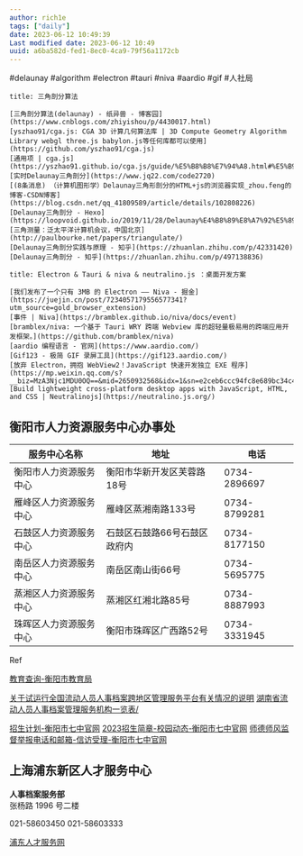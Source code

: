 ```yaml
---
author: rich1e
tags: ["daily"]
date: 2023-06-12 10:49:39
Last modified date: 2023-06-12 10:49
uuid: a6ba582d-fed1-8ec0-4ca9-79f56a1172cb
---
```


#delaunay #algorithm #electron #tauri #niva #aardio #gif #人社局 

```ad-note
title: 三角剖分算法

[三角剖分算法(delaunay) - 纸异兽 - 博客园](https://www.cnblogs.com/zhiyishou/p/4430017.html)
[yszhao91/cga.js: CGA 3D 计算几何算法库 | 3D Compute Geometry Algorithm Library webgl three.js babylon.js等任何库都可以使用](https://github.com/yszhao91/cga.js)
[通用项 | cga.js](https://yszhao91.github.io/cga.js/guide/%E5%B8%B8%E7%94%A8.html#%E5%B9%B3%E9%9D%A2%E7%82%B9%E9%9B%86%E7%9A%84%E6%B3%95%E7%BA%BF%E8%AF%86%E5%88%AB)
[实时Delaunay三角剖分](https://www.jq22.com/code2720)
[(8条消息) （计算机图形学）Delaunay三角形剖分的HTML+js的浏览器实现_zhou.feng的博客-CSDN博客](https://blog.csdn.net/qq_41809589/article/details/102808226)
[Delaunay三角剖分 - Hexo](https://loopvoid.github.io/2019/11/28/Delaunay%E4%B8%89%E8%A7%92%E5%89%96%E5%88%86/)
[三角测量：泛太平洋计算机会议，中国北京](http://paulbourke.net/papers/triangulate/)
[Delaunay三角剖分实践与原理 - 知乎](https://zhuanlan.zhihu.com/p/42331420)
[Delaunay三角剖分 - 知乎](https://zhuanlan.zhihu.com/p/497138836)

```

```ad-note
title: Electron & Tauri & niva & neutralino.js ：桌面开发方案

[我们发布了一个只有 3MB 的 Electron —— Niva - 掘金](https://juejin.cn/post/7234057179556577341?utm_source=gold_browser_extension)
[事件 | Niva](https://bramblex.github.io/niva/docs/event)
[bramblex/niva: 一个基于 Tauri WRY 跨端 Webview 库的超轻量极易用的跨端应用开发框架。](https://github.com/bramblex/niva)
[aardio 编程语言 - 官网](https://www.aardio.com/)
[Gif123 - 极简 GIF 录屏工具](https://gif123.aardio.com/)
[放弃 Electron，拥抱 WebView2！JavaScript 快速开发独立 EXE 程序](https://mp.weixin.qq.com/s?__biz=MzA3Njc1MDU0OQ==&mid=2650932568&idx=1&sn=e2ceb6ccc94fc8e689bc34c470feccc7&chksm=84aa2ee2b3dda7f4d982ebff32517abfac115c12b42eb5d3a7556b760d1347dcbd022b662c2a&scene=178&cur_album_id=2209804829378543621#rd)
[Build lightweight cross-platform desktop apps with JavaScript, HTML, and CSS | Neutralinojs](https://neutralino.js.org/)

```

## 衡阳市人力资源服务中心办事处

| 服务中心名称           | 地址                         | 电话         |
| ---------------------- | ---------------------------- | ------------ |
| 衡阳市人力资源服务中心 | 衡阳市华新开发区芙蓉路18号   | 0734-2896697 |
| 雁峰区人力资源服务中心 | 雁峰区蒸湘南路133号          | 0734-8799281 |
| 石鼓区人力资源服务中心 | 石鼓区石鼓路66号石鼓区政府内 | 0734-8177150 |
| 南岳区人力资源服务中心 | 南岳区南山街66号             | 0734-5695775 |
| 蒸湘区人力资源服务中心 | 蒸湘区红湘北路85号           | 0734-8887993 |
| 珠晖区人力资源服务中心 | 衡阳市珠晖区广西路52号       | 0734-3331945 | 

Ref

[教育查询-衡阳市教育局](https://www.hengyang.gov.cn/edu/jycx/index.html)

[关于试运行全国流动人员人事档案跨地区管理服务平台有关情况的说明](https://www.12333.gov.cn/portal/dagl/daglsm?pfaId=202112301400000038)
[湖南省流动人员人事档案管理服务机构一览表/](https://chrm.mohrss.gov.cn/%E6%B5%81%E5%8A%A8%E4%BA%BA%E5%91%98%E4%BA%BA%E4%BA%8B%E6%A1%A3%E6%A1%88%E7%AE%A1%E7%90%86%E6%9C%8D%E5%8A%A1%E6%9C%BA%E6%9E%84%E4%BF%A1%E6%81%AF/%E6%B9%96%E5%8D%97%E7%9C%81%E6%B5%81%E5%8A%A8%E4%BA%BA%E5%91%98%E4%BA%BA%E4%BA%8B%E6%A1%A3%E6%A1%88%E7%AE%A1%E7%90%86%E6%9C%8D%E5%8A%A1%E6%9C%BA%E6%9E%84%E4%B8%80%E8%A7%88%E8%A1%A8/)

[招生计划-衡阳市七中官网](http://www.hyqizhong.com/?yiyou/zhaoshengjihua/)
[2023招生简章-校园动态-衡阳市七中官网](http://www.hyqizhong.com/?yiyou/xiaoyuandongtai/521.html)
[师德师风监督举报电话和邮箱-信访受理-衡阳市七中官网](http://www.hyqizhong.com/?yiyou/xinfangshouli/385.html)


## 上海浦东新区人才服务中心

**人事档案服务部**  
张杨路 1996 号二楼  

021-58603450
021-58603333

[浦东人才服务网](https://www.pdrcfw.com/mapfile.aspx)